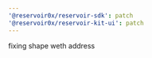```yaml
---
'@reservoir0x/reservoir-sdk': patch
'@reservoir0x/reservoir-kit-ui': patch
---
```


fixing shape weth address
